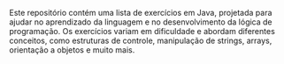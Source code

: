 Este repositório contém uma lista de exercícios em Java, projetada para ajudar no aprendizado da linguagem e no desenvolvimento da lógica de programação. Os exercícios variam em dificuldade e abordam diferentes conceitos, como estruturas de controle, manipulação de strings, arrays, orientação a objetos e muito mais.
